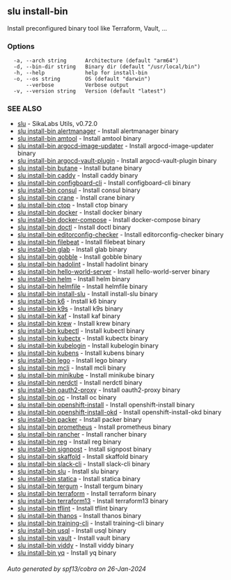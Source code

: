 ## slu install-bin

Install preconfigured binary tool like Terraform, Vault, ...

### Options

```
  -a, --arch string      Architecture (default "arm64")
  -d, --bin-dir string   Binary dir (default "/usr/local/bin")
  -h, --help             help for install-bin
  -o, --os string        OS (default "darwin")
      --verbose          Verbose output
  -v, --version string   Version (default "latest")
```

### SEE ALSO

* [slu](slu.md)	 - SikaLabs Utils, v0.72.0
* [slu install-bin alertmanager](slu_install-bin_alertmanager.md)	 - Install alertmanager binary
* [slu install-bin amtool](slu_install-bin_amtool.md)	 - Install amtool binary
* [slu install-bin argocd-image-updater](slu_install-bin_argocd-image-updater.md)	 - Install argocd-image-updater binary
* [slu install-bin argocd-vault-plugin](slu_install-bin_argocd-vault-plugin.md)	 - Install argocd-vault-plugin binary
* [slu install-bin butane](slu_install-bin_butane.md)	 - Install butane binary
* [slu install-bin caddy](slu_install-bin_caddy.md)	 - Install caddy binary
* [slu install-bin configboard-cli](slu_install-bin_configboard-cli.md)	 - Install configboard-cli binary
* [slu install-bin consul](slu_install-bin_consul.md)	 - Install consul binary
* [slu install-bin crane](slu_install-bin_crane.md)	 - Install crane binary
* [slu install-bin ctop](slu_install-bin_ctop.md)	 - Install ctop binary
* [slu install-bin docker](slu_install-bin_docker.md)	 - Install docker binary
* [slu install-bin docker-compose](slu_install-bin_docker-compose.md)	 - Install docker-compose binary
* [slu install-bin doctl](slu_install-bin_doctl.md)	 - Install doctl binary
* [slu install-bin editorconfig-checker](slu_install-bin_editorconfig-checker.md)	 - Install editorconfig-checker binary
* [slu install-bin filebeat](slu_install-bin_filebeat.md)	 - Install filebeat binary
* [slu install-bin glab](slu_install-bin_glab.md)	 - Install glab binary
* [slu install-bin gobble](slu_install-bin_gobble.md)	 - Install gobble binary
* [slu install-bin hadolint](slu_install-bin_hadolint.md)	 - Install hadolint binary
* [slu install-bin hello-world-server](slu_install-bin_hello-world-server.md)	 - Install hello-world-server binary
* [slu install-bin helm](slu_install-bin_helm.md)	 - Install helm binary
* [slu install-bin helmfile](slu_install-bin_helmfile.md)	 - Install helmfile binary
* [slu install-bin install-slu](slu_install-bin_install-slu.md)	 - Install install-slu binary
* [slu install-bin k6](slu_install-bin_k6.md)	 - Install k6 binary
* [slu install-bin k9s](slu_install-bin_k9s.md)	 - Install k9s binary
* [slu install-bin kaf](slu_install-bin_kaf.md)	 - Install kaf binary
* [slu install-bin krew](slu_install-bin_krew.md)	 - Install krew binary
* [slu install-bin kubectl](slu_install-bin_kubectl.md)	 - Install kubectl binary
* [slu install-bin kubectx](slu_install-bin_kubectx.md)	 - Install kubectx binary
* [slu install-bin kubelogin](slu_install-bin_kubelogin.md)	 - Install kubelogin binary
* [slu install-bin kubens](slu_install-bin_kubens.md)	 - Install kubens binary
* [slu install-bin lego](slu_install-bin_lego.md)	 - Install lego binary
* [slu install-bin mcli](slu_install-bin_mcli.md)	 - Install mcli binary
* [slu install-bin minikube](slu_install-bin_minikube.md)	 - Install minikube binary
* [slu install-bin nerdctl](slu_install-bin_nerdctl.md)	 - Install nerdctl binary
* [slu install-bin oauth2-proxy](slu_install-bin_oauth2-proxy.md)	 - Install oauth2-proxy binary
* [slu install-bin oc](slu_install-bin_oc.md)	 - Install oc binary
* [slu install-bin openshift-install](slu_install-bin_openshift-install.md)	 - Install openshift-install binary
* [slu install-bin openshift-install-okd](slu_install-bin_openshift-install-okd.md)	 - Install openshift-install-okd binary
* [slu install-bin packer](slu_install-bin_packer.md)	 - Install packer binary
* [slu install-bin prometheus](slu_install-bin_prometheus.md)	 - Install prometheus binary
* [slu install-bin rancher](slu_install-bin_rancher.md)	 - Install rancher binary
* [slu install-bin reg](slu_install-bin_reg.md)	 - Install reg binary
* [slu install-bin signpost](slu_install-bin_signpost.md)	 - Install signpost binary
* [slu install-bin skaffold](slu_install-bin_skaffold.md)	 - Install skaffold binary
* [slu install-bin slack-cli](slu_install-bin_slack-cli.md)	 - Install slack-cli binary
* [slu install-bin slu](slu_install-bin_slu.md)	 - Install slu binary
* [slu install-bin statica](slu_install-bin_statica.md)	 - Install statica binary
* [slu install-bin tergum](slu_install-bin_tergum.md)	 - Install tergum binary
* [slu install-bin terraform](slu_install-bin_terraform.md)	 - Install terraform binary
* [slu install-bin terraform13](slu_install-bin_terraform13.md)	 - Install terraform13 binary
* [slu install-bin tflint](slu_install-bin_tflint.md)	 - Install tflint binary
* [slu install-bin thanos](slu_install-bin_thanos.md)	 - Install thanos binary
* [slu install-bin training-cli](slu_install-bin_training-cli.md)	 - Install training-cli binary
* [slu install-bin usql](slu_install-bin_usql.md)	 - Install usql binary
* [slu install-bin vault](slu_install-bin_vault.md)	 - Install vault binary
* [slu install-bin viddy](slu_install-bin_viddy.md)	 - Install viddy binary
* [slu install-bin yq](slu_install-bin_yq.md)	 - Install yq binary

###### Auto generated by spf13/cobra on 26-Jan-2024
